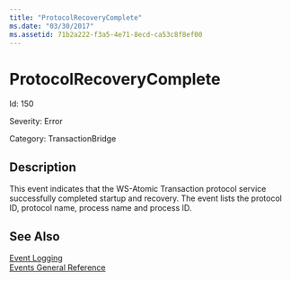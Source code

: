 ```yaml
---
title: "ProtocolRecoveryComplete"
ms.date: "03/30/2017"
ms.assetid: 71b2a222-f3a5-4e71-8ecd-ca53c8f8ef00
---
```

# ProtocolRecoveryComplete
Id: 150  
  
 Severity: Error  
  
 Category: TransactionBridge  
  
## Description  
 This event indicates that the WS-Atomic Transaction protocol service successfully completed startup and recovery. The event lists the protocol ID, protocol name, process name and process ID.  
  
## See Also  
 [Event Logging](../../../../../docs/framework/wcf/diagnostics/event-logging/index.md)  
 [Events General Reference](../../../../../docs/framework/wcf/diagnostics/event-logging/events-general-reference.md)
